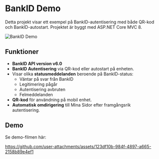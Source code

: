 # BankID Demo

Detta projekt visar ett exempel på BankID-autentisering med både QR-kod och BankID-autostart. Projektet är byggt med ASP.NET Core MVC 8.

![BankID Demo](./docs/BankIdDemo.png)
## Funktioner

- **BankID API version v6.0**
- **BankID Autentisering** via QR-kod eller autostart på enheten.
- Visar olika **statusmeddelanden** beroende på BankID-status:
  - Väntar på svar från BankID
  - Legitimering pågår
  - Autentisering avbruten
  - Felmeddelanden
- **QR-kod** för användning på mobil enhet.
- **Automatisk omdirigering** till Mina Sidor efter framgångsrik autentisering.

## Demo

Se demo-filmen här:

https://github.com/user-attachments/assets/123df10b-984f-4897-a665-2158b89e4ef1






